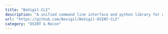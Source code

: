 ```yaml
---
title: "BeVigil-CLI"
description: "A unified command line interface and python library for using BeVigil OSINT API to search for assets such as subdomains, URLs, applications indexed from mobile applications."
url: "https://github.com/Bevigil/BeVigil-OSINT-CLI"
category: "OSINT & Recon"
---
```

